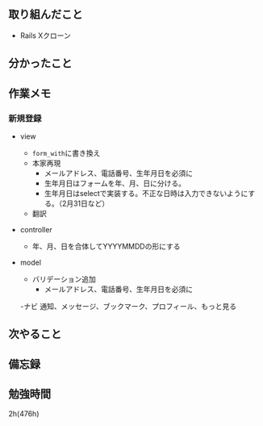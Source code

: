 ## 取り組んだこと
- Rails Xクローン

## 分かったこと

## 作業メモ
### 新規登録
- view
  - `form_with`に書き換え
  - 本家再現
    - メールアドレス、電話番号、生年月日を必須に
    - 生年月日はフォームを年、月、日に分ける。
    - 生年月日はselectで実装する。不正な日時は入力できないようにする。（2月31日など）
  - 翻訳
- controller
  - 年、月、日を合体してYYYYMMDDの形にする
- model
  - バリデーション追加
    - メールアドレス、電話番号、生年月日を必須に

  -ナビ
    通知、メッセージ、ブックマーク、プロフィール、もっと見る

## 次やること

## 備忘録

## 勉強時間
2h(476h)